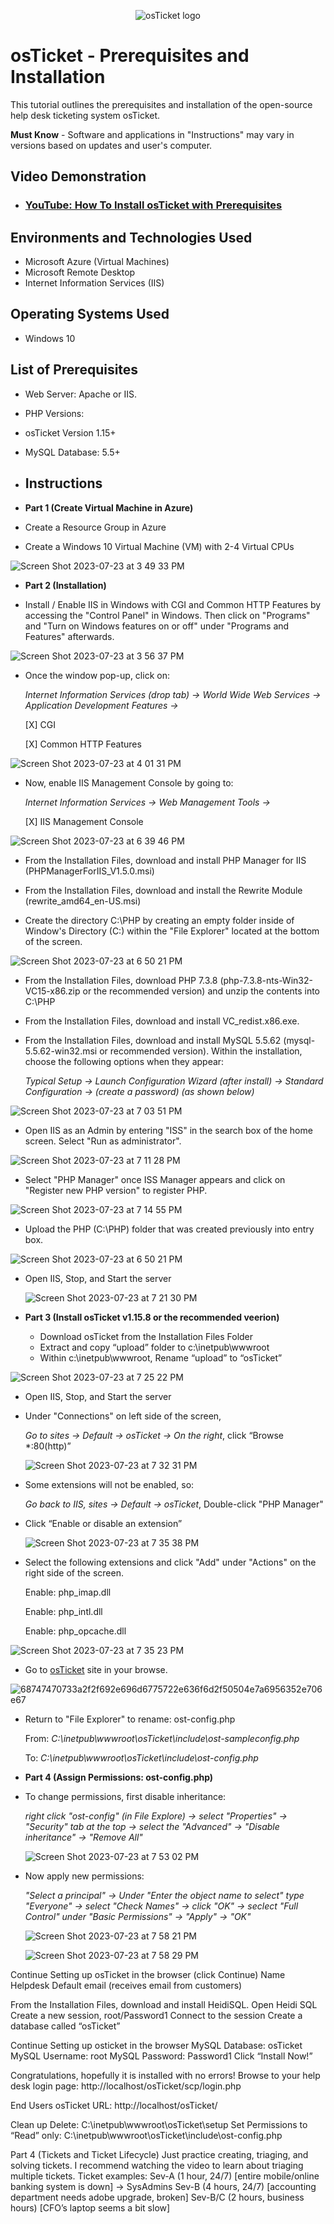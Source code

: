 <p align="center">
<img src="https://i.imgur.com/Clzj7Xs.png" alt="osTicket logo"/>
</p>

<h1>osTicket - Prerequisites and Installation</h1>

This tutorial outlines the prerequisites and installation of the open-source help desk ticketing system osTicket.<br />

**Must Know** - Software and applications in "Instructions" may vary in versions based on updates and user's computer.

<h2>Video Demonstration</h2>

- ### [YouTube: How To Install osTicket with Prerequisites](https://www.youtube.com)

<h2>Environments and Technologies Used</h2>

- Microsoft Azure (Virtual Machines)
- Microsoft Remote Desktop 
- Internet Information Services (IIS)

<h2>Operating Systems Used </h2>

- Windows 10</b>

<h2>List of Prerequisites</h2>

- Web Server: Apache or IIS.
- PHP Versions:
- osTicket Version 1.15+ 
- MySQL Database: 5.5+

- <h2>Instructions</h2>

- **Part 1 (Create Virtual Machine in Azure)**
- Create a Resource Group in Azure
- Create a Windows 10 Virtual Machine (VM) with 2-4 Virtual CPUs
    
![Screen Shot 2023-07-23 at 3 49 33 PM](https://github.com/AIweave/osticket-Prerequisites-and-Installation/assets/121763338/23c8b658-b930-4e63-8281-a0131e9a29ce)

    
- **Part 2 (Installation)**

- Install / Enable IIS in Windows with CGI and Common HTTP Features by accessing the "Control Panel" in Windows. Then click on "Programs" and "Turn on Windows features on or off" under "Programs and Features" afterwards.
 
![Screen Shot 2023-07-23 at 3 56 37 PM](https://github.com/AIweave/osticket-Prerequisites-and-Installation/assets/121763338/36ee57ef-59fd-4d5f-b727-27d06da6b2c9)


- Once the window pop-up, click on:

   *Internet Information Services (drop tab) -> World Wide Web Services -> Application Development Features ->*
    
	[X] CGI

	[X] Common HTTP Features

![Screen Shot 2023-07-23 at 4 01 31 PM](https://github.com/AIweave/osticket-Prerequisites-and-Installation/assets/121763338/d2a8b447-0bbb-490e-851e-a8d004acab22)

- Now, enable IIS Management Console by going to:

   *Internet Information Services -> Web Management Tools ->*

	[X] IIS Management Console

![Screen Shot 2023-07-23 at 6 39 46 PM](https://github.com/AIweave/osticket-Prerequisites-and-Installation/assets/121763338/8a0faaa5-7126-4887-864c-396acd98d611)



  - From the Installation Files, download and install PHP Manager for IIS (PHPManagerForIIS_V1.5.0.msi)

  - From the Installation Files, download and install the Rewrite Module (rewrite_amd64_en-US.msi)

  - Create the directory C:\PHP by creating an empty folder inside of Window's Directory (C:) within the "File Explorer" located at the bottom of the screen.

![Screen Shot 2023-07-23 at 6 50 21 PM](https://github.com/AIweave/osticket-Prerequisites-and-Installation/assets/121763338/56416b13-1371-4b94-9766-a812876e73f4)


- From the Installation Files, download PHP 7.3.8 (php-7.3.8-nts-Win32-VC15-x86.zip or the recommended version) and unzip the contents into C:\PHP

- From the Installation Files, download and install VC_redist.x86.exe.

- From the Installation Files, download and install MySQL 5.5.62 (mysql-5.5.62-win32.msi or recommended version). Within the installation, choose the following options when they appear:
  
	*Typical Setup -> Launch Configuration Wizard (after install) -> Standard Configuration -> (create a password) (as shown below)*

![Screen Shot 2023-07-23 at 7 03 51 PM](https://github.com/AIweave/osticket-Prerequisites-and-Installation/assets/121763338/f2b70b08-58d3-46a7-88a7-3b638cd6e5dc)


- Open IIS as an Admin by entering "ISS" in the search box of the home screen.  Select "Run as administrator".


![Screen Shot 2023-07-23 at 7 11 28 PM](https://github.com/AIweave/osticket-Prerequisites-and-Installation/assets/121763338/242ba71a-f2f6-4cb6-8f32-a9c09100a099)


- Select "PHP Manager" once ISS Manager appears and click on "Register new PHP version" to register PHP.

![Screen Shot 2023-07-23 at 7 14 55 PM](https://github.com/AIweave/osticket-Prerequisites-and-Installation/assets/121763338/a887fe54-c5eb-4cef-96a8-5a23e2b88928)

- Upload the PHP (C:\PHP) folder that was created previously into entry box.

![Screen Shot 2023-07-23 at 6 50 21 PM](https://github.com/AIweave/osticket-Prerequisites-and-Installation/assets/121763338/56416b13-1371-4b94-9766-a812876e73f4)
 
- Open IIS, Stop, and Start the server

  ![Screen Shot 2023-07-23 at 7 21 30 PM](https://github.com/AIweave/osticket-Prerequisites-and-Installation/assets/121763338/58b7af7a-71ad-42e4-b9ce-db7582da3592)


- **Part 3 (Install osTicket v1.15.8 or the recommended veerion)**
  
  - Download osTicket from the Installation Files Folder
  - Extract and copy “upload” folder to c:\inetpub\wwwroot
  - Within c:\inetpub\wwwroot, Rename “upload” to “osTicket”

![Screen Shot 2023-07-23 at 7 25 22 PM](https://github.com/AIweave/osticket-Prerequisites-and-Installation/assets/121763338/12150281-f165-4ffb-b68b-0541c0386a34)


- Open IIS, Stop, and Start the server
- Under "Connections" on left side of the screen,
  
  *Go to sites -> Default -> osTicket -> On the right*, click “Browse *:80(http)”

  ![Screen Shot 2023-07-23 at 7 32 31 PM](https://github.com/AIweave/osticket-Prerequisites-and-Installation/assets/121763338/4297b081-15aa-4d51-b3d5-ae935cab6c08)


- Some extensions will not be enabled, so:

  *Go back to IIS, sites -> Default -> osTicket*, Double-click "PHP Manager"

- Click “Enable or disable an extension”

  ![Screen Shot 2023-07-23 at 7 35 38 PM](https://github.com/AIweave/osticket-Prerequisites-and-Installation/assets/121763338/a561b81c-337a-4181-9d97-97837ee7537e)

- Select the following extensions and click "Add" under "Actions" on the right side of the screen.
  
  Enable: php_imap.dll
  
  Enable: php_intl.dll
  
  Enable: php_opcache.dll

![Screen Shot 2023-07-23 at 7 35 23 PM](https://github.com/AIweave/osticket-Prerequisites-and-Installation/assets/121763338/0037e6ff-c177-4ec7-9bc6-77a2c52f25f0)


- Go to [osTicket](http://localhost/osTicket/scp/login.php) site in your browse.

![68747470733a2f2f692e696d6775722e636f6d2f50504e7a6956352e706e67](https://github.com/AIweave/osticket-Prerequisites-and-Installation/assets/121763338/1df3bf7a-5fb9-43d0-8ae1-e3b1724d501b)

- Return to "File Explorer" to rename: ost-config.php
  
  From: *C:\inetpub\wwwroot\osTicket\include\ost-sampleconfig.php*
  
  To: *C:\inetpub\wwwroot\osTicket\include\ost-config.php*

- **Part 4 (Assign Permissions: ost-config.php)**
  
- To change permissions, first disable inheritance: 

  *right click "ost-config" (in File Explore) -> select "Properties" -> "Security" tab at the top -> select the "Advanced" -> "Disable inheritance" -> "Remove All"*

  ![Screen Shot 2023-07-23 at 7 53 02 PM](https://github.com/AIweave/osticket-Prerequisites-and-Installation/assets/121763338/314e7e46-6fd7-436e-9f3e-5074faf982e3)

- Now apply new permissions:

  *"Select a principal" -> Under "Enter the object name to select" type "Everyone" -> select "Check Names" -> click "OK" -> seclect "Full Control" under "Basic Permissions" -> "Apply" -> "OK"*

  ![Screen Shot 2023-07-23 at 7 58 21 PM](https://github.com/AIweave/osticket-Prerequisites-and-Installation/assets/121763338/885d14e3-7bf8-4690-a820-e1f1e23ee95a)

  ![Screen Shot 2023-07-23 at 7 58 29 PM](https://github.com/AIweave/osticket-Prerequisites-and-Installation/assets/121763338/81964826-a7a7-4787-90fb-596102f9033e)


Continue Setting up osTicket in the browser (click Continue)
Name Helpdesk
Default email (receives email from customers)

From the Installation Files, download and install HeidiSQL.
Open Heidi SQL
Create a new session, root/Password1
Connect to the session
Create a database called “osTicket”

Continue Setting up osticket in the browser
MySQL Database: osTicket
MySQL Username: root
MySQL Password: Password1
Click “Install Now!”

Congratulations, hopefully it is installed with no errors!
Browse to your help desk login page: http://localhost/osTicket/scp/login.php

End Users osTicket URL:
http://localhost/osTicket/ 

Clean up
Delete: C:\inetpub\wwwroot\osTicket\setup
Set Permissions to “Read” only: C:\inetpub\wwwroot\osTicket\include\ost-config.php

Part 4 (Tickets and Ticket Lifecycle)
Just practice creating, triaging, and solving tickets. I recommend watching the video to learn about triaging multiple tickets.
Ticket examples:
Sev-A (1 hour, 24/7) [entire mobile/online banking system is down] -> SysAdmins
Sev-B (4 hours, 24/7) [accounting department needs adobe upgrade, broken]
Sev-B/C (2 hours, business hours) [CFO’s laptop seems a bit slow]

